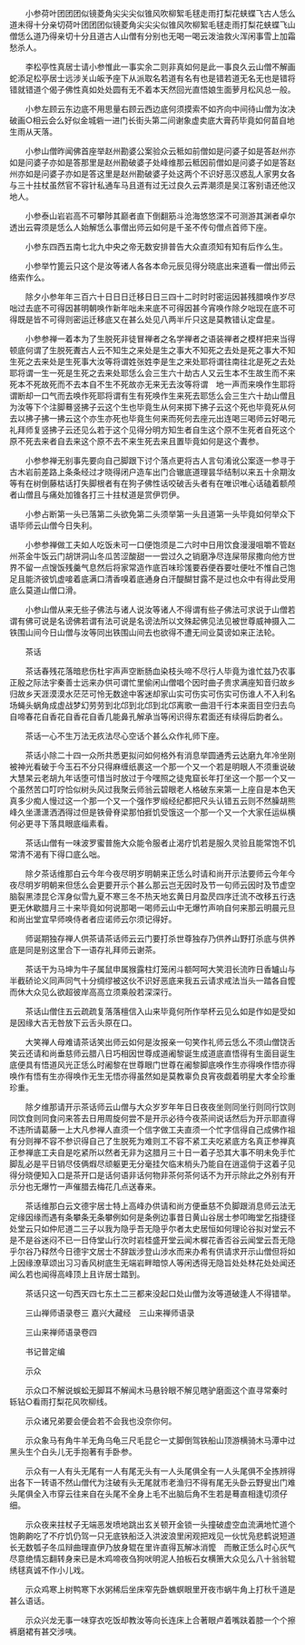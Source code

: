 <!-- { "loadSidebar": true } -->
　　小参荷叶团团团似镜菱角尖尖尖似锥风吹柳絮毛毬走雨打梨花蛱蝶飞古人恁么道未得十分亲切荷叶团团团似镜菱角尖尖尖似锥风吹柳絮毛毬走雨打梨花蛱蝶飞山僧恁么道乃得亲切十分且道古人山僧有分别也无喝一喝云泼油救火浑闲事雪上加霜愁杀人。

　　李松亭性真居士请小参惟此一事实余二则非真如何是此一事良久云山僧不解画蛇添足松亭居士远涉关山皈予座下从派取名若道有名有也是错若道无名无也是错将错就错道个偈子佛性真如处处圆有无不着本天然回光直悟娘生面萝月松风总一般。

　　小参左顾云东边底不用思量右顾云西边底何须摸索不如齐向中间待山僧为汝决破画○相云会么好似金城砦一进门长街头第二间谢象虚卖底大膏药毕竟如何苗自地生雨从天落。

　　小参山僧昨闻佛首座举赵州勘婆公案验众云秪如前僧如是问婆子如是答赵州亦如是问婆子亦如是答那里是赵州勘破婆子处峰维那云秪因前僧如是问婆子如是答赵州亦如是问婆子亦如是答这里是赵州勘破婆子处这两个不识好恶汉惑乱人家男女各与三十拄杖虽然官不容针私通车马且道有过无过良久云弄潮须是吴江客别语还他汉地人。

　　小参泰山岩岩高不可攀陟其巅者直下倒翻筋斗沧海悠悠深不可测游其渊者卓尔透出云霄须是恁么人始解恁么事僧出师云如何是千圣不传句僧点首师下座。

　　小参东四西五南七北九中央之帝无数安排普告大众直须知有知有后作么生。

　　小参举竹篦云只这个是汝等诸人各各本命元辰见得分晓底出来道看一僧出师云络索作么。

　　除夕小参年年三百六十日日日迁移日日三四十二时时时密运因甚残腊唤作岁尽咄过去底不可得因甚明朝唤作新年咄未来底不可得因甚今宵唤作除夕咄现在底不可得既是皆不可得则密运迁移底又在甚么处见八两半斤只这是莫教错认定盘星。

　　小参参禅一着本为了生脱死非徒冒禅者之名学禅者之语装禅者之模样把来当得顿底何谓了生脱死聻古人云不知生之来处是生之事大不知死之去处是死之事大不知生死之去来处是生死事大汝等将谓姓张姓李是生之来处耶将谓往南往北是死之去处耶将谓一生一死是生死之去来处耶恁么会三生六十劫古人又云生本不生故生而不来死本不死故死而不去本自不生不死故亦无来无去汝等将谓　地一声而来唤作生耶将谓断却一口气而去唤作死耶将谓有生有死唤作生来死去耶恁么会三生六十劫山僧且为汝等下个注脚蓦竖拂子云这个生也毕竟生从何来掷下拂子云这个死也毕竟死从何去以拂子拂一拂云这个亦生亦死也毕竟生何来而死何去座元出连喝三喝师云好喝元礼拜师复竖拂子云还见么若于这个见得分明方知生者自生这个原不生死者自死这个原不死去来者自去来这个原不去不来生死去来且置毕竟如何是这个聻参。

　　小参参禅无别事先要向自己脚跟下讨个落点更将古人言句淆讹公案逐一参寻于古木岩前差路上条条经过才晓得闭户造车出门合辙底道理昙华结制以来五十余期汝等有在树倒藤枯话打失脚根者有在狗子佛性话咬破舌头者有在唯识唯心话磕着额颅者山僧且与痛处加锥各打三十拄杖道是赏伊罚伊。

　　小参占断第一头已落第二头欲免第二头须举第一头且道第一头毕竟如何举众下语毕师云山僧今日失利。

　　小参参禅做工夫如人吃饭未可一口便饱须是二六时中日用饮食漫漫咀嚼不管赵州茶金牛饭云门胡饼洞山冬瓜苦涩酸甜一一尝过久之销磨净尽连屎带尿撒向他方世界不留一点馊饭残羹气息然后将家常造作底百味珍馐要吞便吞要吐便吐不惟自己饱足且能济彼饥虚唼着底满口清香嗅着底通身白汗醍醐甘露不是过也众中有得此受用底么莫道山僧口滑。

　　小参山僧从来无些子佛法与诸人说汝等诸人不得谓有些子佛法可求说于山僧若谓有佛可说是名谤佛若谓有法可说是名谤法所以文殊起佛见法见被世尊威神摄入二铁围山间今日山僧与汝等同出铁围山间去也欲得不遭无间业莫谤如来正法轮。

　　茶话

　　茶话春残花落暗悲伤杜宇声声空断肠血染枝头啼不尽行人毕竟为谁忙兹乃农事正殷之际法宇秦善士远来办供可谓忙里偷闲山僧唱个因时曲子贵求满座知音归故乡归故乡天涯漠漠水茫茫可怜无数途中客迷却家山实可伤实可伤实可伤谁人不入利名场蝇头蜗角成虚战梦幻劳劳到北邙到北邙到北邙离歌一曲泪千行本来面目空归去鸟自啼春花自香花自香花自香几能鼻孔解承当等闲识得东君面还有续得后韵者么。

　　茶话一心不生万法无疚法尽心空话个甚么众作礼师下座。

　　茶话小除二十四一众所共悉更拟问如何格外有消息举圆通秀云达磨九年冷坐刚被神光看破于今玉石不分只得麻缠纸裹这一个那一个又一个若是明眼人不须重说破大慧杲云老胡九年话堕可惜当时放过于今嘿照之徒鬼窟长年打坐这一个那一个又一个虽然苦口叮咛恰似树头风过我聚云师翁云碧眼老人格破东来第一上座自是本色天真多少痴人慢过这一个那一个又一个强作罗缎经纪都把尺头认错五云则不然臊胡熊峰久坐潇潇洒洒得过但是铁骨脊梁那怕捱饥受饿这一个那一个又一个大家任运纵横何必更寻下落具眼底缁素看。

　　茶话山僧有一味波罗蜜普施大众能令服者止渴疗饥若是服久灵验且能常饱不饥常清不渴有下得口底么咄。

　　除夕茶话维那白云今年今夜尽明岁明朝来正恁么时请和尚开示法要师云今年今夜尽明岁明朝来但恁么会更要开示个甚么那云岂无因时及节一句师云因时及节虚空脑裂黑漆昆仑浑身似雪九夏不寒三冬不热天地玄黄日月盈昃四序迁流不改移五行迭更无休歇腊月三十来毕竟如何说那喝一喝师云山中无爆竹声响自何来那云明晨元旦和尚出堂宜早师唤侍者者应诺师云尔须记得好。

　　师诞期独存禅人供茶请茶话师云云门要打杀世尊独存乃供养山野打杀底与供养底是同是别这里合下一语存礼拜师云谢茶。

　　茶话干为马坤为牛子属鼠申属猴露柱灯笼闲斗额呵呵大笑泪长流昨日香罏山与半截硚论义同声同气十分绸缪被这伙不识好恶底来我五云请求戒法当头一踏各自懡　而休大众见么欲超彼岸高高立须乘般若深深行。

　　茶话山僧住五云疏疏复落落檀信入山来毕竟何所作举杯云见么如是作如是受如是因缘大吉无咎放下云舌头原在口。

　　大笑禅人母难请茶话笑出师云如何是汝报亲一句笑作礼师云恁么不须山僧饶舌笑云还请和尚垂慈师云腊八日巧相因世尊成道阇黎诞生成道底直悟得有生面目诞生底便具有悟道风光正恁么时阇黎在世尊眼门世尊在阇黎脚底唤作生亦得唤作悟亦得唤作有悟有生亦得唤作无生无悟亦得虽然如是莫教辜负良宵夜觑着明星大孝全珍重珍重。

　　除夕维那请开示茶话师云山僧与大众岁岁年年日日夜夜坐则同坐行则同行饮则同饮食则同食问来答去日用周旋何尝不是开示必待今夜茶间说话然后为开示耶直得不违所请葛藤一上大凡参禅人直须一个信字做工夫直须一个忙字信得自己成佛作祖有分则禅不容不参识得自己了生脱死为难则工不容不紧工夫吃紧底方名真正参禅真正参禅底工夫自是吃紧所以然者无非为这腊月三十日一着子恐其大事不明未免手忙脚乱必是平日销尽伎俩煆尽顽躯更无分毫挂欠临末梢头乃能自在逍遥倘于这着子见得分晓便知入口是茶开口是话何语非话何物非茶何茶何话不为开示除此之外别有开示分也无爆竹一声催腊去梅花几点送春来。

　　茶话维那白云文德宇居士特上高峰办供请和尚方便垂慈不负脚跟消息师云法无定缘因缘而遇有条攀条无条攀例如何是条例边事昔日黄山谷居士参叩晦堂乞指捷径处堂云只如仲尼道二三子以我为隐乎吾无隐乎尔者太史居恒如何理论谷拟对堂云不是不是谷迷闷不已一日侍堂山行次时岩桂盛开堂云闻木樨花香否谷云闻堂云吾无隐乎尔谷乃释然今日德宇文居士不辞跋涉登山涉水而来办希有供请求开示山僧但将如上因缘潦草颂出习习香风树底生无端岩畔暗惊人等闲透得无隐旨处处林花处处闻还闻么若也闻得高峰顶上且许居士踏到。

　　茶话只这一句西天四七东土二三都来没起口处山僧为汝等道破逢人不得错举。

　　三山禅师语录卷三
嘉兴大藏经　三山来禅师语录


　　三山来禅师语录卷四

　　书记普定编

　　示众

　　示众口不解说蜈蚣无脚耳不解闻木马悬铃眼不解见瞎驴磨面这个直寻常秦时　轹钻○看雨打梨花风吹柳线。

　　示众诸兄弟要会便会若不会我也没奈你何。

　　示众象马有角牛羊无角乌龟三尺毛昆仑一丈脚倒驾铁船山顶游横骑木马潭中过黑头生个白头儿无手抱著有手卧参。

　　示众有一人有头无尾有一人有尾无头有一人头尾俱全有一人头尾俱不全拣辨得出各下一转语不然山僧代为注破有头无尾就市老渔归不得有尾无头卧云野叟出门难头尾俱全入市穿云往来自在头尾不全身上毛不出脑后角不生若是蓦直相逢切须仔细。

　　示众夜来拄杖子无端恶发喷地跳出玄关顿开金锁一头撞破虚空血流满地忙道个饱齁齁吃了不疗饥仍驾一只无底铁船泛入洪波浪里闲观把戏见一伙忧凫悲鹤说短道长无数瓠子冬瓜辩曲理直伊乃放身辊在里许直得瓦解冰消懡　而散正恁么时心灰气尽意绝情忘翻转身来已是木鸡啼夜刍狗吠明泥人拍板石女横箫大众见么八十翁翁辊绣毬真诚不作小儿戏。

　　示众鸡寒上树鸭寒下水粥稀后坐床窄先卧蟭螟眼里开夜市蜗牛角上打秋千道是甚么语话。

　　示众兴龙无事一味穿衣吃饭却教汝等向长连床上合著眼卢着嘴趺着膝一个个擦裤磨裙有甚交涉咦。

